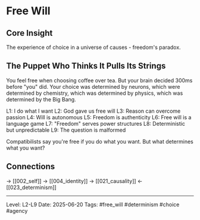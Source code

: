 # Free Will

## Core Insight
The experience of choice in a universe of causes - freedom's paradox.

## The Puppet Who Thinks It Pulls Its Strings

You feel free when choosing coffee over tea. But your brain decided 300ms before "you" did. Your choice was determined by neurons, which were determined by chemistry, which was determined by physics, which was determined by the Big Bang.

L1: I do what I want
L2: God gave us free will
L3: Reason can overcome passion
L4: Will is autonomous
L5: Freedom is authenticity
L6: Free will is a language game
L7: "Freedom" serves power structures
L8: Deterministic but unpredictable
L9: The question is malformed

Compatibilists say you're free if you do what you want. But what determines what you want?

## Connections
→ [[002_self]]
→ [[004_identity]]
→ [[021_causality]]
← [[023_determinism]]

---
Level: L2-L9
Date: 2025-06-20
Tags: #free_will #determinism #choice #agency